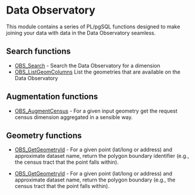 # Data Observatory

This module contains a series of PL/pgSQL functions designed to make joining
your data with data in the Data Observatory seamless.

## Search functions

- [OBS_Search](40_observatory/OBS_Search.md) - Search the Data Observatory for a dimension
- [OBS_ListGeomColumns](40_observatory/OBS_ListGeomColumns.md) List the geometries that are available on the Data Observatory

## Augmentation functions

- [OBS_AugmentCensus](40_observatory/OBS_AugmentCensus.md) - For a given input geometry get the request census dimension aggregated in a sensible way.


## Geometry functions

- [OBS_GetGeometryId](40_observatory/OBS_GetGeometry.md) - For a given point (lat/long or address) and approximate dataset name, return the polygon boundary identifier (e.g., the census tract that the point falls within).

- [OBS_GetGeometryId](40_observatory/OBS_GetGeometryId.md) - For a given point (lat/long or address) and approximate dataset name, return the polygon boundary (e.g., the census tract that the point falls within).
